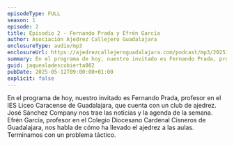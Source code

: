```yaml
---
episodeType: FULL
season: 1
episode: 2
title: Episodio 2 - Fernando Prada y Efrén García
author: Asociación Ajedrez Callejero Guadalajara
enclosureType: audio/mp3
enclosureUrl: https://ajedrezcallejeroguadalajara.com/podcast/mp3/20251205-JALD-2.mp3
summary: En el programa de hoy, nuestro invitado es Fernando Prada, profesor en el IES Liceo Caracense de Guadalajara, que cuenta con un club de ajedrez. José Sánchez Company nos trae las noticias y la agenda de la semana. Efrén García, profesor en el Colegio Diocesano Cardenal Cisneros de Guadalajara, nos habla de cómo ha llevado el ajedrez a las aulas. Terminamos con un problema táctico.
guid: jaquealadescubierta002
pubDate: 2025-05-12T09:00:00+01:00
explicit: false
---
```


En el programa de hoy, nuestro invitado es Fernando Prada, profesor en el IES Liceo Caracense de Guadalajara, que cuenta con un club de ajedrez. José Sánchez Company nos trae las noticias y la agenda de la semana. Efrén García, profesor en el Colegio Diocesano Cardenal Cisneros de Guadalajara, nos habla de cómo ha llevado el ajedrez a las aulas. Terminamos con un problema táctico.
